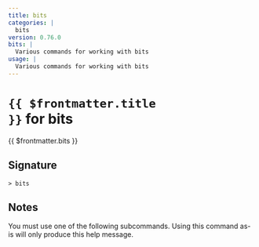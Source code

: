 ```yaml
---
title: bits
categories: |
  bits
version: 0.76.0
bits: |
  Various commands for working with bits
usage: |
  Various commands for working with bits
---
```


# <code>{{ $frontmatter.title }}</code> for bits

<div class='command-title'>{{ $frontmatter.bits }}</div>

## Signature

```> bits ```

## Notes
You must use one of the following subcommands. Using this command as-is will only produce this help message.